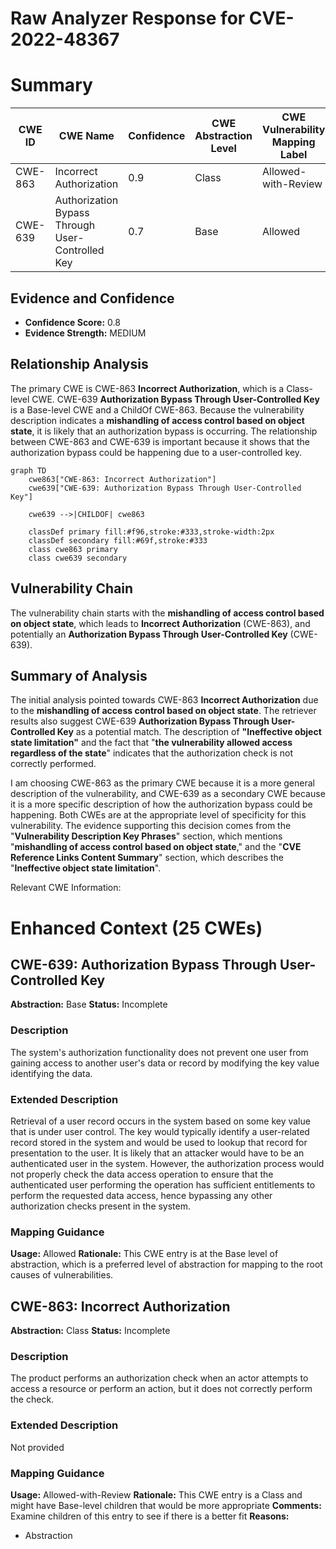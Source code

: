 # Raw Analyzer Response for CVE-2022-48367

# Summary
| CWE ID | CWE Name | Confidence | CWE Abstraction Level | CWE Vulnerability Mapping Label | CWE-Vulnerability Mapping Notes |
|---|---|---|---|---|---|
| CWE-863 | Incorrect Authorization | 0.9 | Class | Allowed-with-Review | Primary CWE |
| CWE-639 | Authorization Bypass Through User-Controlled Key | 0.7 | Base | Allowed | Secondary CWE |

## Evidence and Confidence

*   **Confidence Score:** 0.8
*   **Evidence Strength:** MEDIUM

## Relationship Analysis
The primary CWE is CWE-863 **Incorrect Authorization**, which is a Class-level CWE. CWE-639 **Authorization Bypass Through User-Controlled Key** is a Base-level CWE and a ChildOf CWE-863. Because the vulnerability description indicates a **mishandling of access control based on object state**, it is likely that an authorization bypass is occurring. The relationship between CWE-863 and CWE-639 is important because it shows that the authorization bypass could be happening due to a user-controlled key.

```mermaid
graph TD
    cwe863["CWE-863: Incorrect Authorization"]
    cwe639["CWE-639: Authorization Bypass Through User-Controlled Key"]

    cwe639 -->|CHILDOF| cwe863

    classDef primary fill:#f96,stroke:#333,stroke-width:2px
    classDef secondary fill:#69f,stroke:#333
    class cwe863 primary
    class cwe639 secondary
```

## Vulnerability Chain
The vulnerability chain starts with the **mishandling of access control based on object state**, which leads to **Incorrect Authorization** (CWE-863), and potentially an **Authorization Bypass Through User-Controlled Key** (CWE-639).

## Summary of Analysis
The initial analysis pointed towards CWE-863 **Incorrect Authorization** due to the **mishandling of access control based on object state**.
The retriever results also suggest CWE-639 **Authorization Bypass Through User-Controlled Key** as a potential match.
The description of **"Ineffective object state limitation"** and the fact that "**the vulnerability allowed access regardless of the state**" indicates that the authorization check is not correctly performed.

I am choosing CWE-863 as the primary CWE because it is a more general description of the vulnerability, and CWE-639 as a secondary CWE because it is a more specific description of how the authorization bypass could be happening. Both CWEs are at the appropriate level of specificity for this vulnerability.
The evidence supporting this decision comes from the "**Vulnerability Description Key Phrases**" section, which mentions "**mishandling of access control based on object state**," and the "**CVE Reference Links Content Summary**" section, which describes the "**Ineffective object state limitation**".

Relevant CWE Information:

# Enhanced Context (25 CWEs)

## CWE-639: Authorization Bypass Through User-Controlled Key
**Abstraction:** Base
**Status:** Incomplete

### Description
The system's authorization functionality does not prevent one user from gaining access to another user's data or record by modifying the key value identifying the data.

### Extended Description


Retrieval of a user record occurs in the system based on some key value that is under user control. The key would typically identify a user-related record stored in the system and would be used to lookup that record for presentation to the user. It is likely that an attacker would have to be an authenticated user in the system. However, the authorization process would not properly check the data access operation to ensure that the authenticated user performing the operation has sufficient entitlements to perform the requested data access, hence bypassing any other authorization checks present in the system.

### Mapping Guidance
**Usage:** Allowed
**Rationale:** This CWE entry is at the Base level of abstraction, which is a preferred level of abstraction for mapping to the root causes of vulnerabilities.

## CWE-863: Incorrect Authorization
**Abstraction:** Class
**Status:** Incomplete

### Description
The product performs an authorization check when an actor attempts to access a resource or perform an action, but it does not correctly perform the check.

### Extended Description
Not provided

### Mapping Guidance
**Usage:** Allowed-with-Review
**Rationale:** This CWE entry is a Class and might have Base-level children that would be more appropriate
**Comments:** Examine children of this entry to see if there is a better fit
**Reasons:**
- Abstraction